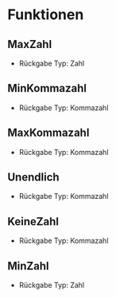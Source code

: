 # Funktionen
## MaxZahl

* Rückgabe Typ: Zahl

## MinKommazahl

* Rückgabe Typ: Kommazahl

## MaxKommazahl

* Rückgabe Typ: Kommazahl

## Unendlich

* Rückgabe Typ: Kommazahl

## KeineZahl

* Rückgabe Typ: Kommazahl

## MinZahl

* Rückgabe Typ: Zahl


